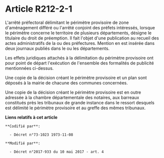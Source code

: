 # Article R212-2-1

L'arrêté préfectoral délimitant le périmètre provisoire de zone d'aménagement différé ou l'arrêté conjoint des préfets
intéressés, lorsque le périmètre concerne le territoire de plusieurs départements, désigne le titulaire du droit de
préemption. Il fait l'objet d'une publication au recueil des actes administratifs de la ou des préfectures. Mention en est
insérée dans deux journaux publiés dans le ou les départements.

Les effets juridiques attachés à la délimitation du périmètre provisoire ont pour point de départ l'exécution de l'ensemble
des formalités de publicité mentionnées ci-dessus.

Une copie de la décision créant le périmètre provisoire et un plan sont déposés à la mairie de chacune des communes
concernées.

Une copie de la décision créant le périmètre provisoire est en outre adressée à la chambre départementale des notaires, aux
barreaux constitués près les tribunaux de grande instance dans le ressort desquels est délimité le périmètre provisoire et au
greffe des mêmes tribunaux.

**Liens relatifs à cet article**

	**Codifié par**:

	  - Décret n°73-1023 1973-11-08

	**Modifié par**:

	  - Décret n°2017-933 du 10 mai 2017 - art. 4

